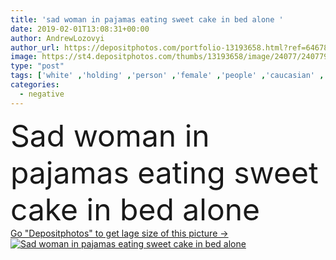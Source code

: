 ```yaml
---
title: 'sad woman in pajamas eating sweet cake in bed alone '
date: 2019-02-01T13:08:31+00:00
author: AndrewLozovyi
author_url: https://depositphotos.com/portfolio-13193658.html?ref=64678756
image: https://st4.depositphotos.com/thumbs/13193658/image/24077/240779572/api_thumb_450.jpg?forcejpeg=true
type: "post"
tags: ['white' ,'holding' ,'person' ,'female' ,'people' ,'caucasian' ,'food' ,'tasty' ,'delicious' ,'sweet' ,'eating' ,'bed' ,'pajamas' ,'eat' ,'home' ,'emotions' ,'woman' ,'stress' ,'indoors' ,'loneliness' ,'negative' ,'alone' ,'bedroom' ,'sadness' ,'sad' ,'upset' ,'lonely' ,'Anxiety' ,'stressed' ,'depressed' ,'cakes' ]
categories: 
  - negative
---
```

<div aling="center">
            <font size="60"> Sad woman in pajamas eating sweet cake in bed alone</font>   
</div>
<div>
    <a href='https://depositphotos.com/240779572/stock-photo-sad-woman-pajamas-eating-sweet.html?ref=64678756' target=_blank > Go "Depositphotos" to get lage size of this picture ->
        <img href='https://depositphotos.com/240779572/stock-photo-sad-woman-pajamas-eating-sweet.html?ref=64678756' src='https://st4.depositphotos.com/13193658/24077/i/950/depositphotos_240779572-stock-photo-sad-woman-pajamas-eating-sweet.jpg?forcejpeg=true' alt='Sad woman in pajamas eating sweet cake in bed alone' >
    </a>
</div>
